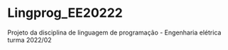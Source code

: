 # Lingprog_EE20222
Projeto da disciplina de linguagem de programação - Engenharia elétrica turma 2022/02
